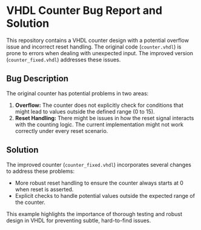 # VHDL Counter Bug Report and Solution

This repository contains a VHDL counter design with a potential overflow issue and incorrect reset handling.  The original code (`counter.vhdl`) is prone to errors when dealing with unexpected input.  The improved version (`counter_fixed.vhdl`) addresses these issues.

## Bug Description
The original counter has potential problems in two areas:

1. **Overflow:**  The counter does not explicitly check for conditions that might lead to values outside the defined range (0 to 15).   
2. **Reset Handling:** There might be issues in how the reset signal interacts with the counting logic. The current implementation might not work correctly under every reset scenario. 

## Solution
The improved counter (`counter_fixed.vhdl`) incorporates several changes to address these problems:

* More robust reset handling to ensure the counter always starts at 0 when reset is asserted.
* Explicit checks to handle potential values outside the expected range of the counter.

This example highlights the importance of thorough testing and robust design in VHDL for preventing subtle, hard-to-find issues.